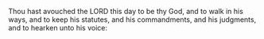 Thou hast avouched the LORD this day to be thy God, and to walk in his ways, and to keep his statutes, and his commandments, and his judgments, and to hearken unto his voice:
